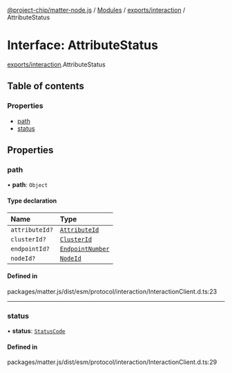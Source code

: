 [@project-chip/matter-node.js](../README.md) / [Modules](../modules.md) / [exports/interaction](../modules/exports_interaction.md) / AttributeStatus

# Interface: AttributeStatus

[exports/interaction](../modules/exports_interaction.md).AttributeStatus

## Table of contents

### Properties

- [path](exports_interaction.AttributeStatus.md#path)
- [status](exports_interaction.AttributeStatus.md#status)

## Properties

### path

• **path**: `Object`

#### Type declaration

| Name | Type |
| :------ | :------ |
| `attributeId?` | [`AttributeId`](../modules/exports_datatype.md#attributeid) |
| `clusterId?` | [`ClusterId`](../modules/exports_datatype.md#clusterid) |
| `endpointId?` | [`EndpointNumber`](../modules/exports_datatype.md#endpointnumber) |
| `nodeId?` | [`NodeId`](../modules/exports_datatype.md#nodeid) |

#### Defined in

packages/matter.js/dist/esm/protocol/interaction/InteractionClient.d.ts:23

___

### status

• **status**: [`StatusCode`](../enums/exports_interaction.StatusCode.md)

#### Defined in

packages/matter.js/dist/esm/protocol/interaction/InteractionClient.d.ts:29
